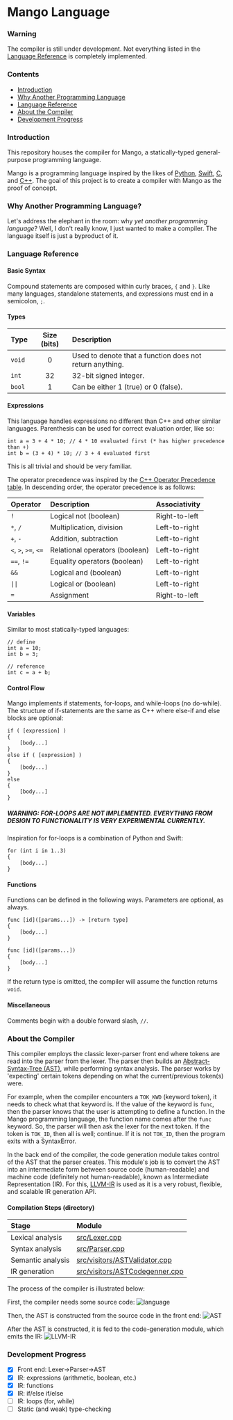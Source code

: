 # Mango Language

### Warning
The compiler is still under development. Not everything listed in the [Language Reference](#language-reference) is completely implemented.

### Contents

- [Introduction](#introduction)
- [Why Another Programming Language](#why-another-programming-language)
- [Language Reference](#language-reference)
- [About the Compiler](#about-the-compiler)
- [Development Progress](#development-progress)

### Introduction
This repository houses the compiler for Mango, a statically-typed general-purpose programming language.

Mango is a programming language inspired by the likes of
[Python](https://www.python.org/), [Swift](https://developer.apple.com/swift/),
[C](https://en.wikipedia.org/wiki/C_%28programming_language%29), and
[C++](https://en.wikipedia.org/wiki/C%2B%2B). The goal of this project is to
create a compiler with Mango as the proof of concept.    

### Why Another Programming Language?

Let's address the elephant in the room: why *yet another programming language*?
Well, I don't really know, I just wanted to make a compiler. The language itself is just a byproduct of it.

### Language Reference

#### Basic Syntax

Compound statements are composed within curly braces, `{` and `}`. Like many
languages, standalone statements, and expressions must end in a semicolon, `;`.

#### Types

| Type   | Size (bits) | Description                                              |
| :--    | :--:        | :--                                                      |
| `void` | 0           | Used to denote that a function does not return anything. |
| `int`  | 32          | 32-bit signed integer.                                   |
| `bool` | 1           | Can be either 1 (true) or 0 (false).                     |

#### Expressions

This language handles expressions no different than C++ and other similar
languages. Parenthesis can be used for correct evaluation order, like so:
```
int a = 3 + 4 * 10; // 4 * 10 evaluated first (* has higher precedence than +)
int b = (3 + 4) * 10; // 3 + 4 evaluated first
```
This is all trivial and should be very familiar.

The operator precedence was inspired by the [C++ Operator Precedence
table](https://en.cppreference.com/w/cpp/language/operator_precedence). In
descending order, the operator precedence is as follows:

| Operator             | Description                    | Associativity  |
| :--                  | :--                            | :--            |
| `!`                  | Logical not (boolean)          | Right-to-left  |
| `*`, `/`             | Multiplication, division       | Left-to-right  |
| `+`, `-`             | Addition, subtraction          | Left-to-right  |
| `<`, `>`, `>=`, `<=` | Relational operators (boolean) | Left-to-right  |
| `==`, `!=`           | Equality operators (boolean)   | Left-to-right  |
| `&&`                 | Logical and (boolean)          | Left-to-right  |
| `\|\|`               | Logical or (boolean)           | Left-to-right  |
| `=`                  | Assignment                     | Right-to-left  |

#### Variables

Similar to most statically-typed languages:
```
// define
int a = 10;
int b = 3;

// reference
int c = a + b;
```

#### Control Flow

Mango implements if statements, for-loops, and while-loops (no do-while). The
structure of if-statements are the same as C++ where else-if and else
blocks are optional:
```
if ( [expression] )
{
    [body...]
}
else if ( [expression] )
{
    [body...]
}
else
{
    [body...]
}
```

##### WARNING: FOR-LOOPS ARE NOT IMPLEMENTED. EVERYTHING FROM DESIGN TO FUNCTIONALITY IS VERY EXPERIMENTAL CURRENTLY.
Inspiration for for-loops is a combination of Python and Swift:
```
for (int i in 1..3)
{
    [body...]
}
```

#### Functions

Functions can be defined in the following ways. Parameters are optional, as always.
```
func [id]([params...]) -> [return type]
{
    [body...]
}
```
```
func [id]([params...])
{
    [body...]
}
```
If the return type is omitted, the compiler will assume the function returns `void`.

#### Miscellaneous

Comments begin with a double forward slash, `//`.

### About the Compiler

This compiler employs the classic lexer-parser front end where tokens are read
into the parser from the lexer. The parser then builds an [Abstract-Syntax-Tree
(AST)](https://en.wikipedia.org/wiki/Abstract_syntax_tree), while performing
syntax analysis. The parser works by 'expecting' certain tokens depending on
what the current/previous token(s) were. 

For example, when the compiler encounters a `TOK_KWD` (keyword token), it needs
to check what that keyword is. If the value of the keyword is `func`, then the
parser knows that the user is attempting to define a function. In the Mango
programming language, the function name comes after the `func` keyword. So, the
parser will then ask the lexer for the next token. If the token is `TOK_ID`,
then all is well; continue. If it is not `TOK_ID`, then the program exits with
a SyntaxError.

In the back end of the compiler, the code generation module takes control of the
AST that the parser creates. This module's job is to convert the AST into an
intermediate form between source code (human-readable) and machine code
(definitely not human-readable), known as Intermediate Representation (IR). For
this, [LLVM-IR](https://llvm.org/docs/LangRef.html) is used as it is a very
robust, flexible, and scalable IR generation API.

#### Compilation Steps (directory)
| Stage                | Module                                                                |
| :--                  | :--                                                                   |
| Lexical analysis     | [src/Lexer.cpp](src/Lexer.cpp)                                        |
| Syntax analysis      | [src/Parser.cpp](src/Parser.cpp)                                      |
| Semantic analysis    | [src/visitors/ASTValidator.cpp](src/visitors/ASTValidator.cpp)        |
| IR generation        | [src/visitors/ASTCodegenner.cpp](src/visitors/ASTCodegenner.cpp)      |

The process of the compiler is illustrated below:

First, the compiler needs some source code:
![language](https://user-images.githubusercontent.com/58391520/157451845-a0c21836-bf69-483f-8d8c-fa6fdd49ba5a.png)

Then, the AST is constructed from the source code in the front end:
![AST](https://user-images.githubusercontent.com/58391520/157453597-a025783d-a71e-49f7-868b-644907fb738f.png)

After the AST is constructed, it is fed to the code-generation module, which
emits the IR:
![LLVM-IR](https://user-images.githubusercontent.com/58391520/157454073-f8acd217-76a9-4789-99d2-eb002e03a6bf.png)

### Development Progress

- [x] Front end: Lexer->Parser->AST
- [x] IR: expressions (arithmetic, boolean, etc.)
- [x] IR: functions
- [x] IR: if/else if/else
- [ ] IR: loops (for, while)
- [ ] Static (and weak) type-checking
